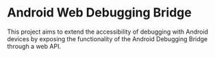 # Android Web Debugging Bridge

This project aims to extend the accessibility of debugging with Android devices by exposing the functionality of the Android Debugging Bridge through a web API.
